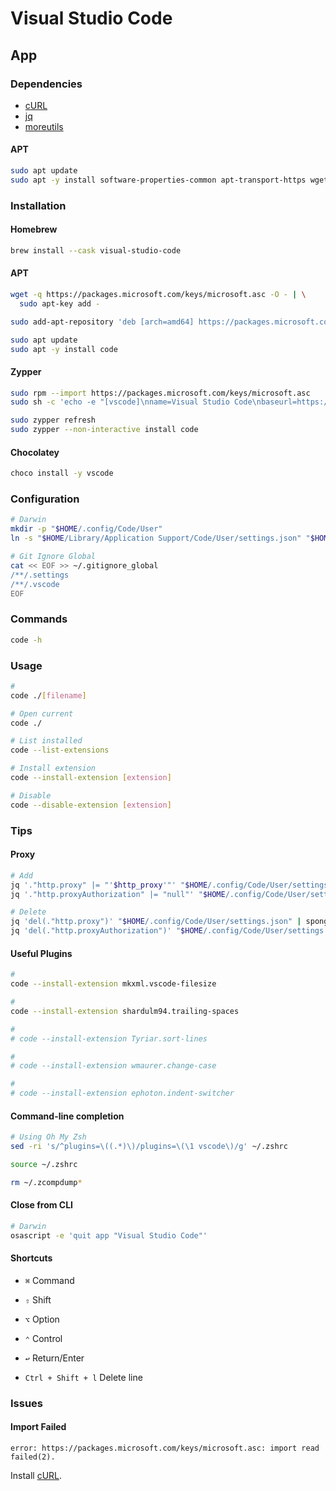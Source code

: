 # Visual Studio Code

<!--
https://code.visualstudio.com/docs/remote/ssh
-->

## App

### Dependencies

- [cURL](/curl.md)
- [jq](/jq.md)
- [moreutils](/moreutils.md)

#### APT

```sh
sudo apt update
sudo apt -y install software-properties-common apt-transport-https wget
```

### Installation

#### Homebrew

```sh
brew install --cask visual-studio-code
```

#### APT

```sh
wget -q https://packages.microsoft.com/keys/microsoft.asc -O - | \
  sudo apt-key add -

sudo add-apt-repository 'deb [arch=amd64] https://packages.microsoft.com/repos/vscode stable main'
```

```sh
sudo apt update
sudo apt -y install code
```

#### Zypper

```sh
sudo rpm --import https://packages.microsoft.com/keys/microsoft.asc
sudo sh -c 'echo -e "[vscode]\nname=Visual Studio Code\nbaseurl=https://packages.microsoft.com/yumrepos/vscode\nenabled=1\ntype=rpm-md\ngpgcheck=1\ngpgkey=https://packages.microsoft.com/keys/microsoft.asc" > /etc/zypp/repos.d/vscode.repo'

sudo zypper refresh
sudo zypper --non-interactive install code
```

#### Chocolatey

```sh
choco install -y vscode
```

### Configuration

```sh
# Darwin
mkdir -p "$HOME/.config/Code/User"
ln -s "$HOME/Library/Application Support/Code/User/settings.json" "$HOME/.config/Code/User/settings.json"

# Git Ignore Global
cat << EOF >> ~/.gitignore_global
/**/.settings
/**/.vscode
EOF
```

### Commands

```sh
code -h
```

### Usage

```sh
#
code ./[filename]

# Open current
code ./

# List installed
code --list-extensions

# Install extension
code --install-extension [extension]

# Disable
code --disable-extension [extension]
```

### Tips

#### Proxy

```sh
# Add
jq '."http.proxy" |= "'$http_proxy'"' "$HOME/.config/Code/User/settings.json" | sponge "$HOME/.config/Code/User/settings.json"
jq '."http.proxyAuthorization" |= "null"' "$HOME/.config/Code/User/settings.json" | sponge "$HOME/.config/Code/User/settings.json"

# Delete
jq 'del(."http.proxy")' "$HOME/.config/Code/User/settings.json" | sponge "$HOME/.config/Code/User/settings.json"
jq 'del(."http.proxyAuthorization")' "$HOME/.config/Code/User/settings.json" | sponge "$HOME/.config/Code/User/settings.json"
```

#### Useful Plugins

```sh
#
code --install-extension mkxml.vscode-filesize

#
code --install-extension shardulm94.trailing-spaces

#
# code --install-extension Tyriar.sort-lines

#
# code --install-extension wmaurer.change-case

#
# code --install-extension ephoton.indent-switcher
```

<!-- #### GlassIt

```sh
code --install-extension s-nlf-fh.glassit
```

TODO -->

#### Command-line completion

```sh
# Using Oh My Zsh
sed -ri 's/^plugins=\((.*)\)/plugins=\(\1 vscode\)/g' ~/.zshrc

source ~/.zshrc

rm ~/.zcompdump*
```

#### Close from CLI

```sh
# Darwin
osascript -e 'quit app "Visual Studio Code"'
```

#### Shortcuts

- `⌘` Command
- `⇧` Shift
- `⌥` Option
- `⌃` Control
- `↩︎` Return/Enter

- `Ctrl + Shift + l` Delete line

### Issues

#### Import Failed

```log
error: https://packages.microsoft.com/keys/microsoft.asc: import read failed(2).
```

Install [cURL](/curl.md).
